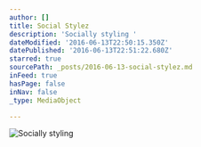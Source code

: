 ```yaml
---
author: []
title: Social Stylez
description: 'Socially styling '
dateModified: '2016-06-13T22:50:15.350Z'
datePublished: '2016-06-13T22:51:22.680Z'
starred: true
sourcePath: _posts/2016-06-13-social-stylez.md
inFeed: true
hasPage: false
inNav: false
_type: MediaObject

---
```

> 

![Socially styling ](https://s3-us-west-2.amazonaws.com/the-grid-img/p/63c1ff2c3f26d35ac25f09e8d3a7a8e6c8915652.jpg)